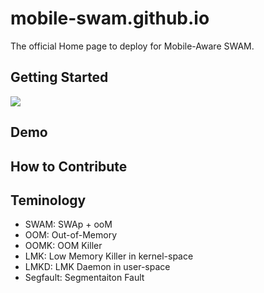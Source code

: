 # mobile-swam.github.io
The official Home page to deploy for Mobile-Aware SWAM.


## Getting Started
<img src=https://github.com/mobile-swam/mobile-swam.github.io/blob/main/img/make-menuconfig-swam.png> </img>


## Demo


## How to Contribute


## Teminology
* SWAM: SWAp + ooM
* OOM: Out-of-Memory
* OOMK: OOM Killer
* LMK: Low Memory Killer in kernel-space
* LMKD: LMK Daemon in user-space
* Segfault: Segmentaiton Fault
